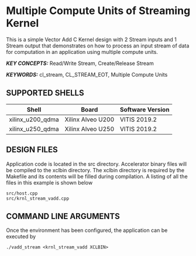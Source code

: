 Multiple Compute Units of Streaming Kernel
======================

This is a simple Vector Add C Kernel design with 2 Stream inputs and 1 Stream output that demonstrates on how to process an input stream of data for computation in an application using multiple compute units.

***KEY CONCEPTS:*** Read/Write Stream, Create/Release Stream

***KEYWORDS:*** cl_stream, CL_STREAM_EOT, Multiple Compute Units

## SUPPORTED SHELLS
Shell | Board             | Software Version
---------|-------------------|-----------------
xilinx_u200_qdma|Xilinx Alveo U200|VITIS 2019.2
xilinx_u250_qdma|Xilinx Alveo U250|VITIS 2019.2


##  DESIGN FILES
Application code is located in the src directory. Accelerator binary files will be compiled to the xclbin directory. The xclbin directory is required by the Makefile and its contents will be filled during compilation. A listing of all the files in this example is shown below

```
src/host.cpp
src/krnl_stream_vadd.cpp
```

##  COMMAND LINE ARGUMENTS
Once the environment has been configured, the application can be executed by
```
./vadd_stream <krnl_stream_vadd XCLBIN>
```

